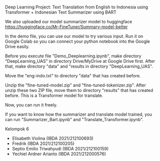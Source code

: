Deep Learning Project: Text Translation from English to Indonesia using Transformer + Indonesian Text Summarizer using BART

We also uploaded our model summarizer model to huggingface
https://huggingface.co/Mr-FineTuner/Summary-model-better

In the demo file, you can use our model to try various input. Run it on Google Colab so you can connect your python notebook into the Google Drive easily.

Before you execute file "Demo_Deeplearning.ipynb", make directory "DeepLearning_UAS" in directory Drive/MyDrive at Google Drive first. After that, make directory "data" and "results in directory "DeepLearning_UAS".

Move the "eng-indo.txt" to directory "data" that has created before.

Unzip the "fine-tuned-model.zip" and "fine-tuned-tokenizer.zip". After unzip these two ZIP file, move them to directory "results" that has created before. This is a Transformer model for translate.

Now, you can run it freely.

If you want to know how the summarizer and translate model trained, you can run "Summarizer_Bart.ipynb" and "Translate_Transformer.ipynb".

Kelompok 6
- Elisabeth Violina (IBDA 2021/212100693)
- Fredrik (IBDA 2021/212100205)
- Septio Emilio Triwahyudi (IBDA 2021/212100159)
- Yechiel Ardner Arianto (IBDA 2021/212000576)
